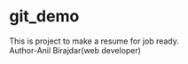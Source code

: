# git_demo
This is project to make a resume for job ready.
<br>
Author-Anil Birajdar(web developer)
